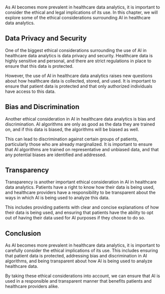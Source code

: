 
As AI becomes more prevalent in healthcare data analytics, it is important to consider the ethical and legal implications of its use. In this chapter, we will explore some of the ethical considerations surrounding AI in healthcare data analytics.

Data Privacy and Security
-------------------------

One of the biggest ethical considerations surrounding the use of AI in healthcare data analytics is data privacy and security. Healthcare data is highly sensitive and personal, and there are strict regulations in place to ensure that this data is protected.

However, the use of AI in healthcare data analytics raises new questions about how healthcare data is collected, stored, and used. It is important to ensure that patient data is protected and that only authorized individuals have access to this data.

Bias and Discrimination
-----------------------

Another ethical consideration in AI in healthcare data analytics is bias and discrimination. AI algorithms are only as good as the data they are trained on, and if this data is biased, the algorithms will be biased as well.

This can lead to discrimination against certain groups of patients, particularly those who are already marginalized. It is important to ensure that AI algorithms are trained on representative and unbiased data, and that any potential biases are identified and addressed.

Transparency
------------

Transparency is another important ethical consideration in AI in healthcare data analytics. Patients have a right to know how their data is being used, and healthcare providers have a responsibility to be transparent about the ways in which AI is being used to analyze this data.

This includes providing patients with clear and concise explanations of how their data is being used, and ensuring that patients have the ability to opt out of having their data used for AI purposes if they choose to do so.

Conclusion
----------

As AI becomes more prevalent in healthcare data analytics, it is important to carefully consider the ethical implications of its use. This includes ensuring that patient data is protected, addressing bias and discrimination in AI algorithms, and being transparent about how AI is being used to analyze healthcare data.

By taking these ethical considerations into account, we can ensure that AI is used in a responsible and transparent manner that benefits patients and healthcare providers alike.
